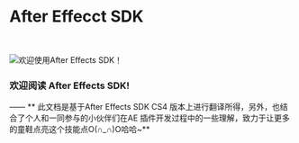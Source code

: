 # After Effecct SDK

<br>

![欢迎使用After Effects SDK！](https://cloud.githubusercontent.com/assets/14124918/23109249/4f3ec5de-f752-11e6-9f9f-9a5c9c3f95e2.png "欢迎阅读After Effects SDK")  

### 欢迎阅读 After Effects SDK!
—— ** 此文档是基于After Effects SDK CS4 版本上进行翻译所得，另外，也结合了个人和一同参与的小伙伴们在AE 插件开发过程中的一些理解，致力于让更多的童鞋点亮这个技能点O(∩_∩)O哈哈~** 
